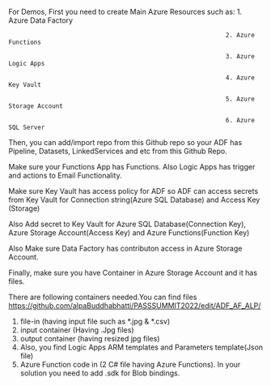 For Demos, First you need to create Main Azure Resources such as: 
                                                                1. Azure Data Factory
                                                                
                                                                2. Azure Functions
                                                                
                                                                3. Azure Logic Apps
                                                                
                                                                4. Azure Key Vault
                                                                
                                                                5. Azure Storage Account
                                                                
                                                                6. Azure SQL Server
                                                         
 Then, you can add/import repo from this Github repo so your ADF has Pipeline, Datasets, LinkedServices and etc from this Github Repo.
 
 Make sure your Functions App has Functions. Also Logic Apps has trigger and actions to Email Functionality.
 
 Make sure Key Vault has access policy for ADF so ADF can access secrets from Key Vault for Connection string(Azure SQL Database) and Access Key (Storage)
 
 Also Add secret to Key Vault for Azure SQL Database(Connection Key), Azure Storage Account(Access Key) and Azure Functions(Function Key)
 
 Also Make sure Data Factory has contributon access in Azure Storage Account.
 
 Finally, make sure you have Container in Azure Storage Account and it has files.
 
 There are following containers needed.You can find files https://github.com/alpaBuddhabhatti/PASSSUMMIT2022/edit/ADF_AF_ALP/
 
 1. file-in (having input file such as *.jpg & *.csv)
 2. input container (Having .Jpg files)
 3. output container (having resized jpg files)
 4. Also, you find Logic Apps ARM templates and Parameters template(Json file)
 5. Azure Function code in (2 C# file having Azure Functions). In your solution you need to add .sdk for Blob bindings.
    

